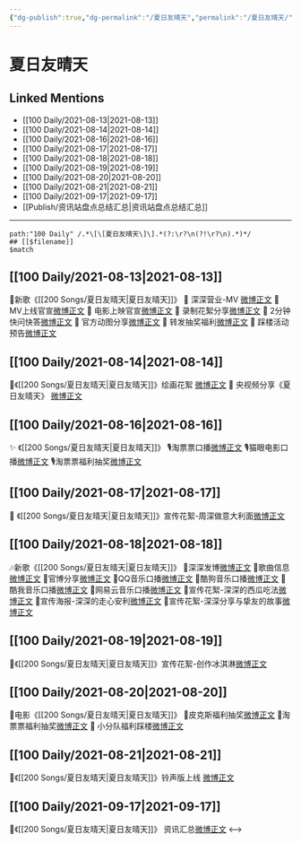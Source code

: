 ```yaml
---
{"dg-publish":true,"dg-permalink":"/夏日友晴天","permalink":"/夏日友晴天/","created":"2023-04-10T13:27:36.000+08:00","updated":"2023-04-10T15:37:06.000+08:00"}
---
```


# 夏日友晴天

## Linked Mentions
- [[100 Daily/2021-08-13\|2021-08-13]]
- [[100 Daily/2021-08-14\|2021-08-14]]
- [[100 Daily/2021-08-16\|2021-08-16]]
- [[100 Daily/2021-08-17\|2021-08-17]]
- [[100 Daily/2021-08-18\|2021-08-18]]
- [[100 Daily/2021-08-19\|2021-08-19]]
- [[100 Daily/2021-08-20\|2021-08-20]]
- [[100 Daily/2021-08-21\|2021-08-21]]
- [[100 Daily/2021-09-17\|2021-09-17]]
- [[Publish/资讯站盘点总结汇总\|资讯站盘点总结汇总]]


---

```expander
path:"100 Daily" /.*\[\[夏日友晴天\]\].*(?:\r?\n(?!\r?\n).*)*/
## [[$filename]]
$match
```
## [[100 Daily/2021-08-13\|2021-08-13]]
🌟新歌《[[200 Songs/夏日友晴天\|夏日友晴天]]》
💫 深深营业-MV [微博正文](https://m.weibo.cn/6466290670/4669674970677331)
💫 MV上线官宣[微博正文](https://m.weibo.cn/6466290670/4669675479504246)
💫 电影上映官宣[微博正文](https://m.weibo.cn/6466290670/4669678356010420)
💫 录制花絮分享[微博正文](https://m.weibo.cn/6466290670/4669811228152402)
💫 2分钟快问快答[微博正文](https://m.weibo.cn/6466290670/4669681065001723)
💫 官方动图分享[微博正文](https://m.weibo.cn/6466290670/4669748418190683)
💫 转发抽奖福利[微博正文](https://m.weibo.cn/6466290670/4669741061118442)
💫 踩楼活动预告[微博正文](https://m.weibo.cn/6466290670/4669684756256402)
## [[100 Daily/2021-08-14\|2021-08-14]]
💫《[[200 Songs/夏日友晴天\|夏日友晴天]]》绘画花絮 [微博正文](https://m.weibo.cn/6466290670/4670070049996825)
💫 央视频分享《夏日友晴天》 [微博正文](https://m.weibo.cn/6466290670/4670213700452718)
## [[100 Daily/2021-08-16\|2021-08-16]]
✨ 《[[200 Songs/夏日友晴天\|夏日友晴天]]》
🎙️淘票票口播[微博正文](https://m.weibo.cn/6466290670/4670838110949448)
🎙️猫眼电影口播[微博正文](https://m.weibo.cn/6466290670/4670898164204847)
🎙️淘票票福利抽奖[微博正文](https://m.weibo.cn/6466290670/4670808477406615)

## [[100 Daily/2021-08-17\|2021-08-17]]
🌟 《[[200 Songs/夏日友晴天\|夏日友晴天]]》宣传花絮-周深做意大利面[微博正文](https://m.weibo.cn/6466290670/4671123457835288)

## [[100 Daily/2021-08-18\|2021-08-18]]
🎶新歌《[[200 Songs/夏日友晴天\|夏日友晴天]]》
🎵深深发博[微博正文](https://m.weibo.cn/6466290670/4671517004662367)
🎵歌曲信息[微博正文](https://m.weibo.cn/6466290670/4671344791259360)
🎵官博分享[微博正文](https://m.weibo.cn/6466290670/4671489544028778)
🎵QQ音乐口播[微博正文](https://m.weibo.cn/6466290670/4671342219103689)
🎵酷狗音乐口播[微博正文](https://m.weibo.cn/6466290670/4671493638722173)
🎵酷我音乐口播[微博正文](https://m.weibo.cn/6466290670/4671508394279878)
🎵网易云音乐口播[微博正文](https://m.weibo.cn/6466290670/4671491159099667)
🎵宣传花絮-深深的西瓜吃法[微博正文](https://m.weibo.cn/6466290670/4671498343942828)
🎵宣传海报-深深的走心安利[微博正文](https://m.weibo.cn/6466290670/4671494653221761)
🎵宣传花絮-深深分享与挚友的故事[微博正文](https://m.weibo.cn/6466290670/4671509719942771)
## [[100 Daily/2021-08-19\|2021-08-19]]
🌟《[[200 Songs/夏日友晴天\|夏日友晴天]]》宣传花絮-创作冰淇淋[微博正文](https://m.weibo.cn/6466290670/4671851588489220)

## [[100 Daily/2021-08-20\|2021-08-20]]
🌟电影《[[200 Songs/夏日友晴天\|夏日友晴天]]》
💫皮克斯福利抽奖[微博正文](https://m.weibo.cn/6466290670/4672213502136915)
💫淘票票福利抽奖[微博正文](https://m.weibo.cn/6466290670/4672275884804698)
💫 小分队福利踩楼[微博正文](https://m.weibo.cn/6466290670/4672299120460725)

## [[100 Daily/2021-08-21\|2021-08-21]]
🌟《[[200 Songs/夏日友晴天\|夏日友晴天]]》铃声版上线 [微博正文](https://weibo.com/detail/4672758430831224)
## [[100 Daily/2021-09-17\|2021-09-17]]
💫《[[200 Songs/夏日友晴天\|夏日友晴天]]》 资讯汇总[微博正文](https://m.weibo.cn/6466290670/4682443385472050)
<-->